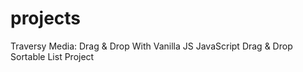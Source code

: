 # projects
Traversy Media:
Drag & Drop With Vanilla JS
JavaScript Drag & Drop Sortable List Project
